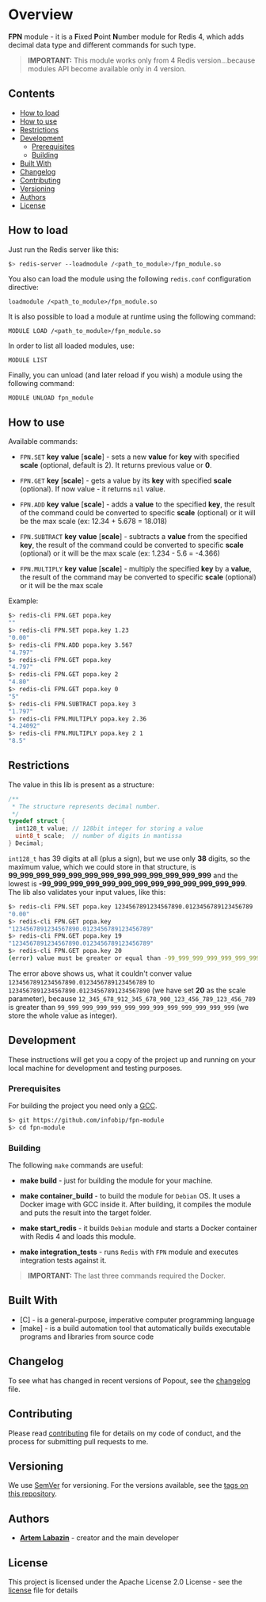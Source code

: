 
# Overview

**FPN** module - it is a **F**ixed **P**oint **N**umber module for Redis 4, which adds decimal data type and different commands for such type.

> **IMPORTANT:** This module works only from 4 Redis version...because modules API become available only in 4 version.

## Contents

- [How to load](#how-to-load)
- [How to use](#how-to-use)
- [Restrictions](#restrictions)
- [Development](#development)
  - [Prerequisites](#prerequisites)
  - [Building](#building)
- [Built With](#built-with)
- [Changelog](#changelog)
- [Contributing](#contributing)
- [Versioning](#versioning)
- [Authors](#authors)
- [License](#license)

## How to load

Just run the Redis server like this:

```bash
$> redis-server --loadmodule /<path_to_module>/fpn_module.so
```

You also can load the module using the following `redis.conf` configuration directive:

```redis
loadmodule /<path_to_module>/fpn_module.so
```

It is also possible to load a module at runtime using the following command:

```redis
MODULE LOAD /<path_to_module>/fpn_module.so
```

In order to list all loaded modules, use:

```redis
MODULE LIST
```

Finally, you can unload (and later reload if you wish) a module using the following command:

```redis
MODULE UNLOAD fpn_module
```

## How to use

Available commands:

* `FPN.SET` **key** **value** [**scale**] - sets a new **value** for **key** with specified **scale** (optional, default is 2). It returns previous value or **0**.

* `FPN.GET` **key** [**scale**] - gets a value by its **key** with specified **scale** (optional). If now value - it returns `nil` value.

* `FPN.ADD` **key** **value** [**scale**] - adds a **value** to the specified **key**, the result of the command could be converted to specific **scale** (optional) or it will be the max scale (ex: 12.34 + 5.678 = 18.018)

* `FPN.SUBTRACT` **key** **value** [**scale**] - subtracts a **value** from the specified **key**, the result of the command could be converted to specific **scale** (optional) or it will be the max scale (ex: 1.234 - 5.6 = -4.366)

* `FPN.MULTIPLY` **key** **value** [**scale**] - multiply the specified **key** by a **value**, the result of the command may be converted to specific **scale** (optional) or it will be the max scale

Example:

```bash
$> redis-cli FPN.GET popa.key
""
$> redis-cli FPN.SET popa.key 1.23
"0.00"
$> redis-cli FPN.ADD popa.key 3.567
"4.797"
$> redis-cli FPN.GET popa.key
"4.797"
$> redis-cli FPN.GET popa.key 2
"4.80"
$> redis-cli FPN.GET popa.key 0
"5"
$> redis-cli FPN.SUBTRACT popa.key 3
"1.797"
$> redis-cli FPN.MULTIPLY popa.key 2.36
"4.24092"
$> redis-cli FPN.MULTIPLY popa.key 2 1
"8.5"
```

## Restrictions

The value in this lib is present as a structure:

```c
/**
 * The structure represents decimal number.
 */
typedef struct {
  int128_t value; // 128bit integer for storing a value
  uint8_t scale;  // number of digits in mantissa
} Decimal;
```

`int128_t` has 39 digits at all (plus a sign), but we use only **38** digits, so the maximum value, which we could store in that structure, is **99_999_999_999_999_999_999_999_999_999_999_999_999** and the lowest is **-99_999_999_999_999_999_999_999_999_999_999_999_999**. The lib also validates your input values, like this:

```bash
$> redis-cli FPN.SET popa.key 1234567891234567890.0123456789123456789
"0.00"
$> redis-cli FPN.GET popa.key
"1234567891234567890.0123456789123456789"
$> redis-cli FPN.GET popa.key 19
"1234567891234567890.0123456789123456789"
$> redis-cli FPN.GET popa.key 20
(error) value must be greater or equal than -99_999_999_999_999_999_999_999_999_999_999_999_999 and lower or equal than 99_999_999_999_999_999_999_999_999_999_999_999_999
```

The error above shows us, what it couldn't conver value `1234567891234567890.0123456789123456789` to `1234567891234567890.01234567891234567890` (we have set **20** as the scale parameter), because `12_345_678_912_345_678_900_123_456_789_123_456_789` is greater than `99_999_999_999_999_999_999_999_999_999_999_999_999` (we store the whole value as integer).

## Development

These instructions will get you a copy of the project up and running on your local machine for development and testing purposes.

### Prerequisites

For building the project you need only a [GCC](https://gcc.gnu.org).

```bash
$> git https://github.com/infobip/fpn-module
$> cd fpn-module
```

### Building

The following `make` commands are useful:

* **make build** - just for building the module for your machine.

* **make container_build** - to build the module for `Debian` OS. It uses a Docker image with GCC inside it. After building, it compiles the module and puts the result into the target folder.

* **make start_redis** - it builds `Debian` module and starts a Docker container with Redis 4 and loads this module.

* **make integration_tests** - runs `Redis` with `FPN` module and executes integration tests against it.

> **IMPORTANT:** The last three commands required the Docker.

## Built With

* [C] - is a general-purpose, imperative computer programming language
* [make] - is a build automation tool that automatically builds executable programs and libraries from source code

## Changelog

To see what has changed in recent versions of Popout, see the [changelog](./CHANGELOG.md) file.

## Contributing

Please read [contributing](./CONTRIBUTING.md) file for details on my code of conduct, and the process for submitting pull requests to me.

## Versioning

We use [SemVer](http://semver.org/) for versioning. For the versions available, see the [tags on this repository](https://github.com/infobip/fpn-module/tags).

## Authors

* **[Artem Labazin](https://github.com/xxlabaza)** - creator and the main developer

## License

This project is licensed under the Apache License 2.0 License - see the [license](./LICENSE) file for details
